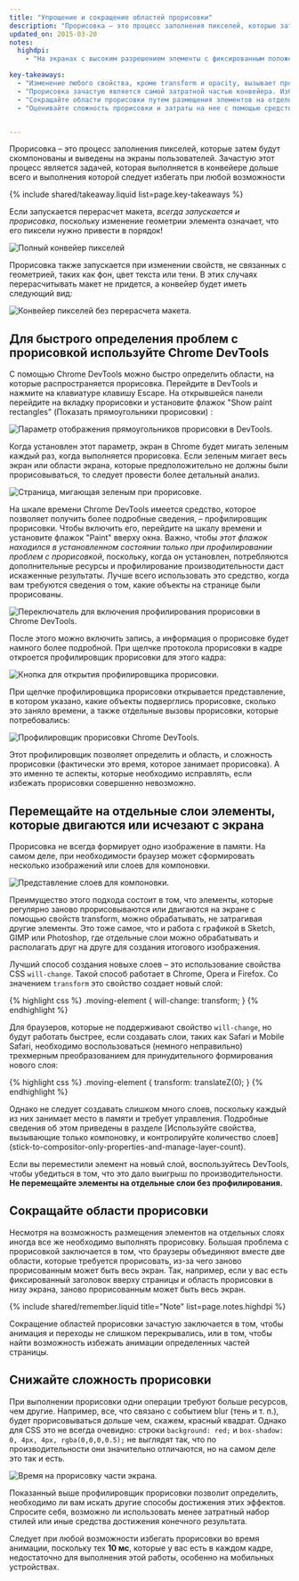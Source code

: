 ```yaml
---
title: "Упрощение и сокращение областей прорисовки"
description: "Прорисовка – это процесс заполнения пикселей, которые затем будут скомпонованы и выведены на экраны пользователей. Зачастую этот процесс является задачей, которая выполняется в конвейере дольше всего и выполнения которой следует избегать при любой возможности"
updated_on: 2015-03-20
notes:
  highdpi:
    - "На экранах с высоким разрешением элементы с фиксированным положением автоматически переносятся на собственный слой. Этого не происходит на экранах с низким разрешением, поскольку при переносе визуализация текста меняется с субпиксельной на монохромную, поэтому перемещение на слой должно выполняться вручную"

key-takeaways:
  - "Изменение любого свойства, кроме transform и opacity, вызывает прорисовку."
  - "Прорисовка зачастую является самой затратной частью конвейера. Избегайте ее при любой возможности."
  - "Сокращайте области прорисовки путем размещения элементов на отдельных слоях и оптимизации анимации."
  - "Оценивайте сложность прорисовки и затраты на нее с помощью средства профилирования Chrome DevTools. Снижайте сложность при любой возможности."


---
```

<p class="intro">
  Прорисовка – это процесс заполнения пикселей, которые затем будут скомпонованы и выведены на экраны пользователей. Зачастую этот процесс является задачей, которая выполняется в конвейере дольше всего и выполнения которой следует избегать при любой возможности
</p>

{% include shared/takeaway.liquid list=page.key-takeaways %}

Если запускается перерасчет макета, _всегда запускается и прорисовка_, поскольку изменение геометрии элемента означает, что его пиксели нужно привести в порядок!

<img src="images/simplify-paint-complexity-and-reduce-paint-areas/frame.jpg" class="g--centered" alt="Полный конвейер пикселей">

Прорисовка также запускается при изменении свойств, не связанных с геометрией, таких как фон, цвет текста или тени. В этих случаях перерасчитывать макет не придется, а конвейер будет иметь следующий вид:

<img src="images/simplify-paint-complexity-and-reduce-paint-areas/frame-no-layout.jpg" class="g--centered" alt="Конвейер пикселей без перерасчета макета.">

## Для быстрого определения проблем с прорисовкой используйте Chrome DevTools

С помощью Chrome DevTools можно быстро определить области, на которые распространяется прорисовка. Перейдите в DevTools и нажмите на клавиатуре клавишу Escape. На открывшейся панели перейдите на вкладку прорисовки и установите флажок "Show paint rectangles" (Показать прямоугольники прорисовки) :

<img src="images/simplify-paint-complexity-and-reduce-paint-areas/show-paint-rectangles.jpg" class="g--centered" alt="Параметр отображения прямоугольников прорисовки в DevTools.">

Когда установлен этот параметр, экран в Chrome будет мигать зеленым каждый раз, когда выполняется прорисовка. Если зеленым мигает весь экран или области экрана, которые предположительно не должны были прорисовываться, то следует провести более детальный анализ.

<img src="images/simplify-paint-complexity-and-reduce-paint-areas/show-paint-rectangles-green.jpg" class="g--centered" alt="Страница, мигающая зеленым при прорисовке.">

На шкале времени Chrome DevTools имеется средство, которое позволяет получить более подробные сведения, – профилировщик прорисовки. Чтобы включить его, перейдите на шкалу времени и установите флажок "Paint" вверху окна. Важно, чтобы _этот флажок находился в установленном состоянии только при профилировании проблем с прорисовкой_, поскольку, когда он установлен, потребляются дополнительные ресурсы и профилирование производительности даст искаженные результаты. Лучше всего использовать это средство, когда вам требуются сведения о том, какие объекты на странице были прорисованы.

<img src="images/simplify-paint-complexity-and-reduce-paint-areas/paint-profiler-toggle.jpg" class="g--centered" alt="Переключатель для включения профилирования прорисовки в Chrome DevTools.">

После этого можно включить запись, а информация о прорисовке будет намного более подробной. При щелчке протокола прорисовки в кадре откроется профилировщик прорисовки для этого кадра:

<img src="images/simplify-paint-complexity-and-reduce-paint-areas/paint-profiler-button.jpg" class="g--centered" alt="Кнопка для открытия профилировщика прорисовки.">

При щелчке профилировщика прорисовки открывается представление, в котором указано, какие объекты подверглись прорисовке, сколько это заняло времени, а также отдельные вызовы прорисовки, которые потребовались:

<img src="images/simplify-paint-complexity-and-reduce-paint-areas/paint-profiler.jpg" class="g--centered" alt="Профилировщик прорисовки Chrome DevTools.">

Этот профилировщик позволяет определить и область, и сложность прорисовки (фактически это время, которое занимает прорисовка). А это именно те аспекты, которые необходимо исправлять, если избежать прорисовки совершенно невозможно.

## Перемещайте на отдельные слои элементы, которые двигаются или исчезают с экрана

Прорисовка не всегда формирует одно изображение в памяти. На самом деле, при необходимости браузер может сформировать несколько изображений или слоев для компоновки.

<img src="images/simplify-paint-complexity-and-reduce-paint-areas/layers.jpg" class="g--centered" alt="Представление слоев для компоновки.">

Преимущество этого подхода состоит в том, что элементы, которые регулярно заново прорисовываются или двигаются на экране с помощью свойств transform, можно обрабатывать, не затрагивая другие элементы. Это тоже самое, что и работа с графикой в Sketch, GIMP или Photoshop, где отдельные слои можно обрабатывать и располагать друг на друге для создания итогового изображения.

Лучший способ создания новыхе слоев – это использование свойства CSS `will-change`. Такой способ работает в Chrome, Opera и Firefox. Со значением `transform` это свойство создает новый слой:

{% highlight css %}
.moving-element {
  will-change: transform;
}
{% endhighlight %}

Для браузеров, которые не поддерживают свойство `will-change`, но будут работать быстрее, если создавать слои, таких как Safari и Mobile Safari, необходимо воспользоваться (немного неправильно) трехмерным преобразованием для принудительного формирования нового слоя:

{% highlight css %}
.moving-element {
  transform: translateZ(0);
}
{% endhighlight %}

Однако не следует создавать слишком много слоев, поскольку каждый из них занимает место в памяти и требует управления. Подробные сведения об этом приведены в разделе [Используйте свойства, вызывающие только компоновку, и контролируйте количество слоев] (stick-to-compositor-only-properties-and-manage-layer-count).

Если вы переместили элемент на новый слой, воспользуйтесь DevTools, чтобы убедиться в том, что это дало выигрыш по производительности. **Не перемещайте элементы на отдельные слои без профилирования.**

## Сокращайте области прорисовки

Несмотря на возможность размещения элементов на отдельных слоях иногда все же необходимо выполнять прорисовку. Большая проблема с прорисовкой заключается в том, что браузеры объединяют вместе две области, которые требуется прорисовать, из-за чего заново прорисованным может быть весь экран. Так, например, если у вас есть фиксированный заголовок вверху страницы и область прорисовки в низу экрана, заново прорисованным может быть весь экран.

{% include shared/remember.liquid title="Note" list=page.notes.highdpi %}

Сокращение областей прорисовки зачастую заключается в том, чтобы анимация и переходы не слишком перекрывались, или в том, чтобы найти возможность избежать анимации определенных частей страницы.

## Снижайте сложность прорисовки
При выполнении прорисовки одни операции требуют больше ресурсов, чем другие. Например, все, что связано с событием blur (тень и т. п.), будет прорисовываться дольше чем, скажем, красный квадрат. Однако для CSS это не всегда очевидно: строки `background: red;` и `box-shadow: 0, 4px, 4px, rgba(0,0,0,0.5);` не выглядят так, что по производительности они значительно отличаются, но на самом деле это так и есть.

<img src="images/simplify-paint-complexity-and-reduce-paint-areas/profiler-chart.jpg" class="g--centered" alt="Время на прорисовку части экрана.">

Показанный выше профилировщик прорисовки позволит определить, необходимо ли вам искать другие способы достижения этих эффектов. Спросите себя, возможно ли использовать менее затратный набор стилей или иные средства достижения конечного результата.

Следует при любой возможности избегать прорисовки во время анимации, поскольку тех **10 мс**, которые у вас есть в каждом кадре, недостаточно для выполнения этой работы, особенно на мобильных устройствах.


